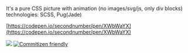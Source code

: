 It's a pure CSS picture with animation (no images/svg/js, only div blocks) technologies: SCSS, Pug(Jade)

[https://codepen.io/secondnumber/pen/XWbWaYX](https://codepen.io/secondnumber/pen/XWbWaYX)

[![](https://res.cloudinary.com/dv4fxot90/image/upload/v1602485809/Screenshot_2020-10-12_at_09.55.00_ngtsaw.png)](https://codepen.io/secondnumber/pen/XWbWaYX)
[![Commitizen friendly](https://img.shields.io/badge/commitizen-friendly-brightgreen.svg)](http://commitizen.github.io/cz-cli/)
